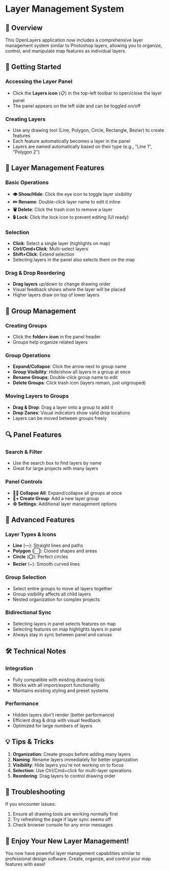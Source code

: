 # Layer Management System

## 🎨 Overview
This OpenLayers application now includes a comprehensive layer management system similar to Photoshop layers, allowing you to organize, control, and manipulate map features as individual layers.

## 🚀 Getting Started

### Accessing the Layer Panel
- Click the **Layers icon** (📋) in the top-left toolbar to open/close the layer panel
- The panel appears on the left side and can be toggled on/off

### Creating Layers
- Use any drawing tool (Line, Polygon, Circle, Rectangle, Bezier) to create features
- Each feature automatically becomes a layer in the panel
- Layers are named automatically based on their type (e.g., "Line 1", "Polygon 2")

## 🎯 Layer Management Features

### Basic Operations
- **👁️ Show/Hide**: Click the eye icon to toggle layer visibility
- **✏️ Rename**: Double-click layer name to edit it inline
- **🗑️ Delete**: Click the trash icon to remove a layer
- **🔒 Lock**: Click the lock icon to prevent editing (UI ready)

### Selection
- **Click**: Select a single layer (highlights on map)
- **Ctrl/Cmd+Click**: Multi-select layers
- **Shift+Click**: Extend selection
- Selecting layers in the panel also selects them on the map

### Drag & Drop Reordering
- **Drag layers** up/down to change drawing order
- Visual feedback shows where the layer will be placed
- Higher layers draw on top of lower layers

## 📁 Group Management

### Creating Groups
- Click the **folder+ icon** in the panel header
- Groups help organize related layers

### Group Operations
- **Expand/Collapse**: Click the arrow next to group name
- **Group Visibility**: Hide/show all layers in a group at once
- **Rename Groups**: Double-click group name to edit
- **Delete Groups**: Click trash icon (layers remain, just ungrouped)

### Moving Layers to Groups
- **Drag & Drop**: Drag a layer onto a group to add it
- **Drop Zones**: Visual indicators show valid drop locations
- Layers can be moved between groups freely

## 🔍 Panel Features

### Search & Filter
- Use the search box to find layers by name
- Great for large projects with many layers

### Panel Controls
- **🔼🔽 Collapse All**: Expand/collapse all groups at once
- **📁+ Create Group**: Add a new layer group
- **⚙️ Settings**: Additional layer management options

## 🎨 Advanced Features

### Layer Types & Icons
- **Line** (—): Straight lines and paths
- **Polygon** (⬜): Closed shapes and areas  
- **Circle** (⭕): Perfect circles
- **Bezier** (~): Smooth curved lines

### Group Selection
- Select entire groups to move all layers together
- Group visibility affects all child layers
- Nested organization for complex projects

### Bidirectional Sync
- Selecting layers in panel selects features on map
- Selecting features on map highlights layers in panel
- Always stay in sync between panel and canvas

## 🛠️ Technical Notes

### Integration
- Fully compatible with existing drawing tools
- Works with all import/export functionality
- Maintains existing styling and preset systems

### Performance
- Hidden layers don't render (better performance)
- Efficient drag & drop with visual feedback
- Optimized for large numbers of layers

## 💡 Tips & Tricks

1. **Organization**: Create groups before adding many layers
2. **Naming**: Rename layers immediately for better organization
3. **Visibility**: Hide layers you're not working on to focus
4. **Selection**: Use Ctrl/Cmd+click for multi-layer operations
5. **Reordering**: Drag layers to control drawing order

## 🐛 Troubleshooting

If you encounter issues:
1. Ensure all drawing tools are working normally first
2. Try refreshing the page if layer sync seems off
3. Check browser console for any error messages

## 🎉 Enjoy Your New Layer Management!

You now have powerful layer management capabilities similar to professional design software. Create, organize, and control your map features with ease!